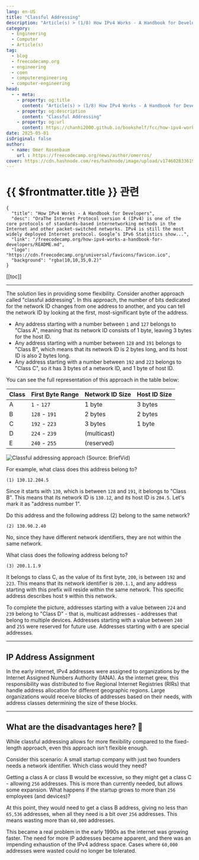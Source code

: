 ```yaml
---
lang: en-US
title: "Classful Addressing"
description: "Article(s) > (1/8) How IPv4 Works - A Handbook for Developers" 
category:
  - Engineering
  - Computer
  - Article(s)
tag:
  - blog
  - freecodecamp.org
  - engineering
  - coen
  - computerengineering
  - computer-engineering
head:
  - - meta:
    - property: og:title
      content: "Article(s) > (1/8) How IPv4 Works - A Handbook for Developers"
    - property: og:description
      content: "Classful Addressing"
    - property: og:url
      content: https://chanhi2000.github.io/bookshelf/fcc/how-ipv4-works-a-handbook-for-developers/classful-addressing.html
date: 2025-05-01
isOriginal: false
author:
  - name: Omer Rosenbaum
    url : https://freecodecamp.org/news/author/omerros/
cover: https://cdn.hashnode.com/res/hashnode/image/upload/v1746028336196/79d97781-a9b8-4be3-86a1-47322e9640ff.png
---
```


# {{ $frontmatter.title }} 관련

```component VPCard
{
  "title": "How IPv4 Works - A Handbook for Developers",
  "desc": "OraThe Internet Protocol version 4 (IPv4) is one of the core protocols of standards-based internetworking methods in the Internet and other packet-switched networks. IPv4 is still the most widely deployed Internet protocol. Google’s IPv6 Statistics show...",
  "link": "/freecodecamp.org/how-ipv4-works-a-handbook-for-developers/README.md",
  "logo": "https://cdn.freecodecamp.org/universal/favicons/favicon.ico",
  "background": "rgba(10,10,35,0.2)"
}
```

[[toc]]

---

<SiteInfo
  name="How IPv4 Works - A Handbook for Developers"
  desc="OraThe Internet Protocol version 4 (IPv4) is one of the core protocols of standards-based internetworking methods in the Internet and other packet-switched networks. IPv4 is still the most widely deployed Internet protocol. Google’s IPv6 Statistics show..."
  url="https://freecodecamp.org/news/how-ipv4-works-a-handbook-for-developers#heading-classful-addressing"
  logo="https://cdn.freecodecamp.org/universal/favicons/favicon.ico"
  preview="https://cdn.hashnode.com/res/hashnode/image/upload/v1746028336196/79d97781-a9b8-4be3-86a1-47322e9640ff.png"/>

The solution lies in providing some flexibility. Consider another approach called "classful addressing". In this approach, the number of bits dedicated for the network ID changes from one address to another, and you can tell the network ID by looking at the first, most-significant byte of the address.

- Any address starting with a number between `1` and `127` belongs to "Class A", meaning that its network ID consists of 1 byte, leaving 3 bytes for the host ID.
- Any address starting with a number between `128` and `191` belongs to "Class B", which means that its network ID is 2 bytes long, and its host ID is also 2 bytes long.
- Any address starting with a number between `192` and `223` belongs to "Class C", so it has 3 bytes of a network ID, and 1 byte of host ID.

You can see the full representation of this approach in the table below:

| Class | First Byte Range | Network ID Size | Host ID Size |
| --- | --- | --- | --- |
| A | `1` - `127` | 1 byte | 3 bytes |
| B | `128` - `191` | 2 bytes | 2 bytes |
| C | `192` - `223` | 3 bytes | 1 byte |
| D | `224` - `239` | (multicast) |  |
| E | `240` - `255` | (reserved) | |

![Classful addressing approach<br/>(Source: <VPIcon icon="fa-brands fa-youtube"/>`BriefVid`)](https://cdn.hashnode.com/res/hashnode/image/upload/v1744088968355/e7f128c0-3173-4bb5-8872-3f820de6b354.png)

For example, what class does this address belong to?

```plaintext
(1) 130.12.204.5
```

Since it starts with `130`, which is between `128` and `191`, it belongs to "Class B". This means that its network ID is `130.12`, and its host ID is `204.5`. Let's mark it as "address number 1".

Do this address and the following address (2) belong to the same network?

```plaintext
(2) 130.90.2.40
```

No, since they have different network identifiers, they are not within the same network.

What class does the following address belong to?

```plaintext
(3) 200.1.1.9
```

It belongs to class C, as the value of its first byte, `200`, is between `192` and `223`. This means that its network identifier is `200.1.1`, and any address starting with this prefix will reside within the same network. This specific address describes host `9` within this network.

To complete the picture, addresses starting with a value between `224` and `239` belong to "Class D" - that is, multicast addresses - addresses that belong to multiple devices. Addresses starting with a value between `240` and `255` were reserved for future use. Addresses starting with `0` are special addresses.

---

## IP Address Assignment

In the early internet, IPv4 addresses were assigned to organizations by the Internet Assigned Numbers Authority (IANA). As the internet grew, this responsibility was distributed to five Regional Internet Registries (RIRs) that handle address allocation for different geographic regions. Large organizations would receive blocks of addresses based on their needs, with address classes determining the size of these blocks.

---

## What are the disadvantages here? 🤔

While classful addressing allows for more flexibility compared to the fixed-length approach, even this approach isn't flexible enough.

Consider this scenario: A small startup company with just two founders needs a network identifier. Which class would they need?

Getting a class A or class B would be excessive, so they might get a class C - allowing `256` addresses. This is more than currently needed, but allows some expansion. What happens if the startup grows to more than `256` employees (and devices)?

At this point, they would need to get a class B address, giving no less than `65,536` addresses, when all they need is a bit over `256` addresses. This means wasting more than `60,000` addresses.

This became a real problem in the early 1990s as the internet was growing faster. The need for more IP addresses became apparent, and there was an impending exhaustion of the IPv4 address space. Cases where `60,000` addresses were wasted could no longer be tolerated.
